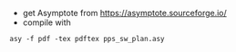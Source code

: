   * get Asymptote from https://asymptote.sourceforge.io/
  * compile with
```
asy -f pdf -tex pdftex pps_sw_plan.asy
```
